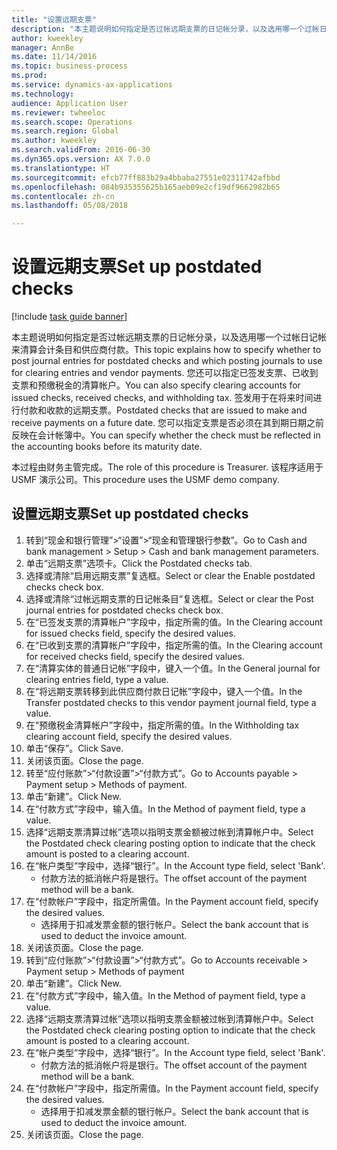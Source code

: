 ```yaml
--- 
title: "设置远期支票"
description: "本主题说明如何指定是否过帐远期支票的日记帐分录，以及选用哪一个过帐日记帐来清算会计条目和供应商付款。"
author: kweekley
manager: AnnBe
ms.date: 11/14/2016
ms.topic: business-process
ms.prod: 
ms.service: dynamics-ax-applications
ms.technology: 
audience: Application User
ms.reviewer: twheeloc
ms.search.scope: Operations
ms.search.region: Global
ms.author: kweekley
ms.search.validFrom: 2016-06-30
ms.dyn365.ops.version: AX 7.0.0
ms.translationtype: HT
ms.sourcegitcommit: efcb77ff883b29a4bbaba27551e02311742afbbd
ms.openlocfilehash: 084b935355625b165aeb09e2cf19df9662982b65
ms.contentlocale: zh-cn
ms.lasthandoff: 05/08/2018

---
```

# <a name="set-up-postdated-checks"></a><span data-ttu-id="fca40-103">设置远期支票</span><span class="sxs-lookup"><span data-stu-id="fca40-103">Set up postdated checks</span></span>

[!include [task guide banner](../../includes/task-guide-banner.md)]

<span data-ttu-id="fca40-104">本主题说明如何指定是否过帐远期支票的日记帐分录，以及选用哪一个过帐日记帐来清算会计条目和供应商付款。</span><span class="sxs-lookup"><span data-stu-id="fca40-104">This topic explains how to specify whether to post journal entries for postdated checks and which posting journals to use for clearing entries and vendor payments.</span></span> <span data-ttu-id="fca40-105">您还可以指定已签发支票、已收到支票和预缴税金的清算帐户。</span><span class="sxs-lookup"><span data-stu-id="fca40-105">You can also specify clearing accounts for issued checks, received checks, and withholding tax.</span></span> <span data-ttu-id="fca40-106">签发用于在将来时间进行付款和收款的远期支票。</span><span class="sxs-lookup"><span data-stu-id="fca40-106">Postdated checks that are issued to make and receive payments on a future date.</span></span> <span data-ttu-id="fca40-107">您可以指定支票是否必须在其到期日期之前反映在会计帐簿中。</span><span class="sxs-lookup"><span data-stu-id="fca40-107">You can specify whether the check must be reflected in the accounting books before its maturity date.</span></span>



<span data-ttu-id="fca40-108">本过程由财务主管完成。</span><span class="sxs-lookup"><span data-stu-id="fca40-108">The role of this procedure is Treasurer.</span></span> <span data-ttu-id="fca40-109">该程序适用于 USMF 演示公司。</span><span class="sxs-lookup"><span data-stu-id="fca40-109">This procedure uses the USMF demo company.</span></span>


## <a name="set-up-postdated-checks"></a><span data-ttu-id="fca40-110">设置远期支票</span><span class="sxs-lookup"><span data-stu-id="fca40-110">Set up postdated checks</span></span>
1. <span data-ttu-id="fca40-111">转到“现金和银行管理”>“设置”>“现金和管理银行参数”。</span><span class="sxs-lookup"><span data-stu-id="fca40-111">Go to Cash and bank management > Setup > Cash and bank management parameters.</span></span>
2. <span data-ttu-id="fca40-112">单击“远期支票”选项卡。</span><span class="sxs-lookup"><span data-stu-id="fca40-112">Click the Postdated checks tab.</span></span>
3. <span data-ttu-id="fca40-113">选择或清除“启用远期支票”复选框。</span><span class="sxs-lookup"><span data-stu-id="fca40-113">Select or clear the Enable postdated checks check box.</span></span>
4. <span data-ttu-id="fca40-114">选择或清除“过帐远期支票的日记帐条目”复选框。</span><span class="sxs-lookup"><span data-stu-id="fca40-114">Select or clear the Post journal entries for postdated checks check box.</span></span>
5. <span data-ttu-id="fca40-115">在“已签发支票的清算帐户”字段中，指定所需的值。</span><span class="sxs-lookup"><span data-stu-id="fca40-115">In the Clearing account for issued checks field, specify the desired values.</span></span>
6. <span data-ttu-id="fca40-116">在“已收到支票的清算帐户”字段中，指定所需的值。</span><span class="sxs-lookup"><span data-stu-id="fca40-116">In the Clearing account for received checks field, specify the desired values.</span></span>
7. <span data-ttu-id="fca40-117">在“清算实体的普通日记帐”字段中，键入一个值。</span><span class="sxs-lookup"><span data-stu-id="fca40-117">In the General journal for clearing entries field, type a value.</span></span>
8. <span data-ttu-id="fca40-118">在“将远期支票转移到此供应商付款日记帐”字段中，键入一个值。</span><span class="sxs-lookup"><span data-stu-id="fca40-118">In the Transfer postdated checks to this vendor payment journal field, type a value.</span></span>
9. <span data-ttu-id="fca40-119">在“预缴税金清算帐户”字段中，指定所需的值。</span><span class="sxs-lookup"><span data-stu-id="fca40-119">In the Withholding tax clearing account field, specify the desired values.</span></span>
10. <span data-ttu-id="fca40-120">单击“保存”。</span><span class="sxs-lookup"><span data-stu-id="fca40-120">Click Save.</span></span>
11. <span data-ttu-id="fca40-121">关闭该页面。</span><span class="sxs-lookup"><span data-stu-id="fca40-121">Close the page.</span></span>
12. <span data-ttu-id="fca40-122">转至“应付账款”>“付款设置”>“付款方式”。</span><span class="sxs-lookup"><span data-stu-id="fca40-122">Go to Accounts payable > Payment setup > Methods of payment.</span></span>
13. <span data-ttu-id="fca40-123">单击“新建”。</span><span class="sxs-lookup"><span data-stu-id="fca40-123">Click New.</span></span>
14. <span data-ttu-id="fca40-124">在“付款方式”字段中，输入值。</span><span class="sxs-lookup"><span data-stu-id="fca40-124">In the Method of payment field, type a value.</span></span>
15. <span data-ttu-id="fca40-125">选择“远期支票清算过帐”选项以指明支票金额被过帐到清算帐户中。</span><span class="sxs-lookup"><span data-stu-id="fca40-125">Select the Postdated check clearing posting option to indicate that the check amount is posted to a clearing account.</span></span>
16. <span data-ttu-id="fca40-126">在“帐户类型”字段中，选择“银行”。</span><span class="sxs-lookup"><span data-stu-id="fca40-126">In the Account type field, select 'Bank'.</span></span>
    * <span data-ttu-id="fca40-127">付款方法的抵消帐户将是银行。</span><span class="sxs-lookup"><span data-stu-id="fca40-127">The offset account of the payment method will be a bank.</span></span>  
17. <span data-ttu-id="fca40-128">在“付款帐户”字段中，指定所需值。</span><span class="sxs-lookup"><span data-stu-id="fca40-128">In the Payment account field, specify the desired values.</span></span>
    * <span data-ttu-id="fca40-129">选择用于扣减发票金额的银行帐户。</span><span class="sxs-lookup"><span data-stu-id="fca40-129">Select the bank account that is used to deduct the invoice amount.</span></span>  
18. <span data-ttu-id="fca40-130">关闭该页面。</span><span class="sxs-lookup"><span data-stu-id="fca40-130">Close the page.</span></span>
19. <span data-ttu-id="fca40-131">转到“应付账款”>“付款设置”>“付款方式”。</span><span class="sxs-lookup"><span data-stu-id="fca40-131">Go to Accounts receivable > Payment setup > Methods of payment</span></span>
20. <span data-ttu-id="fca40-132">单击“新建”。</span><span class="sxs-lookup"><span data-stu-id="fca40-132">Click New.</span></span>
21. <span data-ttu-id="fca40-133">在“付款方式”字段中，输入值。</span><span class="sxs-lookup"><span data-stu-id="fca40-133">In the Method of payment field, type a value.</span></span>
22. <span data-ttu-id="fca40-134">选择“远期支票清算过帐”选项以指明支票金额被过帐到清算帐户中。</span><span class="sxs-lookup"><span data-stu-id="fca40-134">Select the Postdated check clearing posting option to indicate that the check amount is posted to a clearing account.</span></span>
23. <span data-ttu-id="fca40-135">在“帐户类型”字段中，选择“银行”。</span><span class="sxs-lookup"><span data-stu-id="fca40-135">In the Account type field, select 'Bank'.</span></span>
    * <span data-ttu-id="fca40-136">付款方法的抵消帐户将是银行。</span><span class="sxs-lookup"><span data-stu-id="fca40-136">The offset account of the payment method will be a bank.</span></span>  
24. <span data-ttu-id="fca40-137">在“付款帐户”字段中，指定所需值。</span><span class="sxs-lookup"><span data-stu-id="fca40-137">In the Payment account field, specify the desired values.</span></span>
    * <span data-ttu-id="fca40-138">选择用于扣减发票金额的银行帐户。</span><span class="sxs-lookup"><span data-stu-id="fca40-138">Select the bank account that is used to deduct the invoice amount.</span></span>  
25. <span data-ttu-id="fca40-139">关闭该页面。</span><span class="sxs-lookup"><span data-stu-id="fca40-139">Close the page.</span></span>


